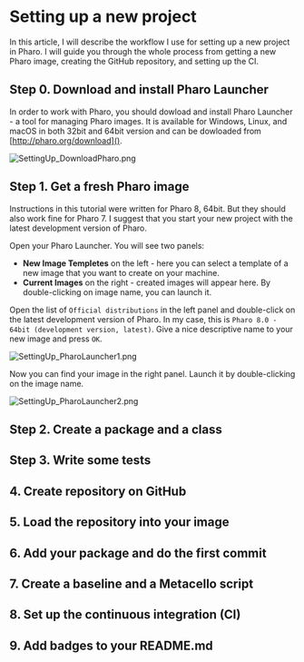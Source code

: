 # Setting up a new project

In this article, I will describe the workflow I use for setting up a new project in Pharo. I will guide you through the whole process from getting a new Pharo image, creating the GitHub repository, and setting up the CI.

## Step 0. Download and install Pharo Launcher

In order to work with Pharo, you should dowload and install Pharo Launcher - a tool for managing Pharo images. It is available for Windows, Linux, and macOS in both 32bit and 64bit version and can be dowloaded from [http://pharo.org/download]().

![SettingUp_DownloadPharo.png]()

## Step 1. Get a fresh Pharo image

Instructions in this tutorial were written for Pharo 8, 64bit. But they should also work fine for Pharo 7. I suggest that you start your new project with the latest development version of Pharo.

Open your Pharo Launcher. You will see two panels:

- **New Image Templetes** on the left - here you can select a template of a new image that you want to create on your machine.
- **Current Images** on the right - created images will appear here. By double-clicking on image name, you can launch it.

Open the list of `Official distributions` in the left panel and double-click on the latest development version of Pharo. In my case, this is `Pharo 8.0 - 64bit (development version, latest)`. Give a nice descriptive name to your new image and press `OK`.

![SettingUp_PharoLauncher1.png]()

Now you can find your image in the right panel. Launch it by double-clicking on the image name.

![SettingUp_PharoLauncher2.png]()

## Step 2. Create a package and a class

## Step 3. Write some tests

## 4. Create repository on GitHub

## 5. Load the repository into your image

## 6. Add your package and do the first commit

## 7. Create a baseline and a Metacello script

## 8. Set up the continuous integration (CI)

## 9. Add badges to your README.md
